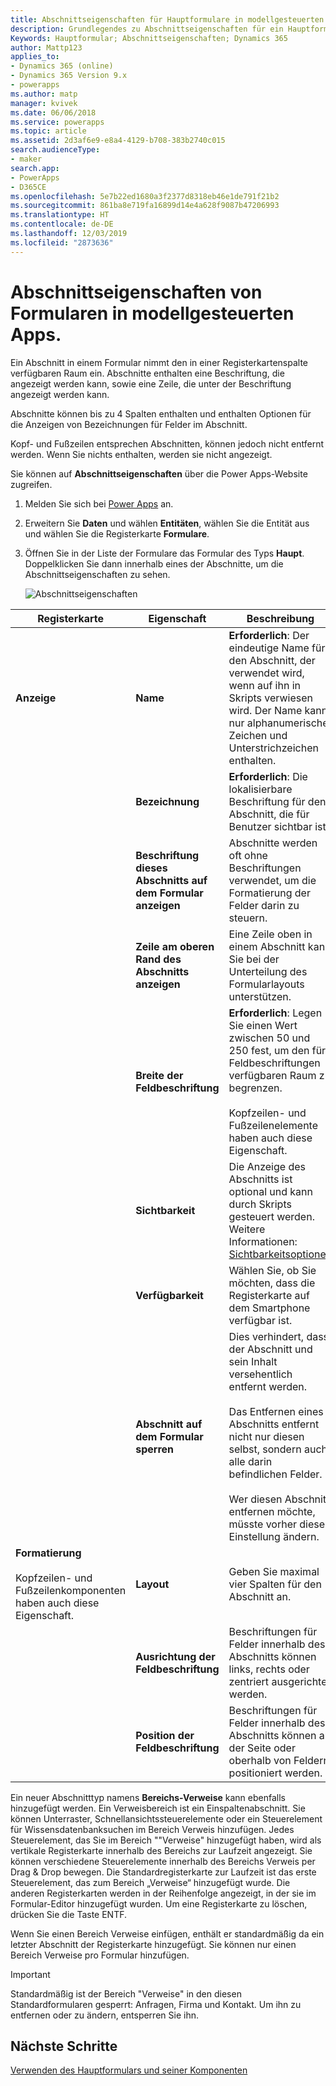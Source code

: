 ```yaml
---
title: Abschnittseigenschaften für Hauptformulare in modellgesteuerten Apps in Power Apps | Microsoft-Dokumentation
description: Grundlegendes zu Abschnittseigenschaften für ein Hauptformular
Keywords: Hauptformular; Abschnittseigenschaften; Dynamics 365
author: Mattp123
applies_to:
- Dynamics 365 (online)
- Dynamics 365 Version 9.x
- powerapps
ms.author: matp
manager: kvivek
ms.date: 06/06/2018
ms.service: powerapps
ms.topic: article
ms.assetid: 2d3af6e9-e8a4-4129-b708-383b2740c015
search.audienceType:
- maker
search.app:
- PowerApps
- D365CE
ms.openlocfilehash: 5e7b22ed1680a3f2377d8318eb46e1de791f21b2
ms.sourcegitcommit: 861ba8e719fa16899d14e4a628f9087b47206993
ms.translationtype: HT
ms.contentlocale: de-DE
ms.lasthandoff: 12/03/2019
ms.locfileid: "2873636"
---
```

# <a name="model-driven-app-form-section-properties"></a>Abschnittseigenschaften von Formularen in modellgesteuerten Apps.

 Ein Abschnitt in einem Formular nimmt den in einer Registerkartenspalte verfügbaren Raum ein. Abschnitte enthalten eine Beschriftung, die angezeigt werden kann, sowie eine Zeile, die unter der Beschriftung angezeigt werden kann.  
  
 Abschnitte können bis zu 4 Spalten enthalten und enthalten Optionen für die Anzeigen von Bezeichnungen für Felder im Abschnitt.  
  
 Kopf- und Fußzeilen entsprechen Abschnitten, können jedoch nicht entfernt werden. Wenn Sie nichts enthalten, werden sie nicht angezeigt. 

Sie können auf **Abschnittseigenschaften** über die Power Apps-Website zugreifen. 
1. Melden Sie sich bei [Power Apps](https://make.powerapps.com/?utm_source=padocs&utm_medium=linkinadoc&utm_campaign=referralsfromdoc) an.  

2.  Erweitern Sie **Daten** und wählen **Entitäten**, wählen Sie die Entität aus und wählen Sie die Registerkarte **Formulare**. 

3.  Öffnen Sie in der Liste der Formulare das Formular des Typs **Haupt**. Doppelklicken Sie dann innerhalb eines der Abschnitte, um die Abschnittseigenschaften zu sehen. 

    ![Abschnittseigenschaften](media/section-properties.png)
  
|Registerkarte|Eigenschaft|Beschreibung|  
|---------|--------------|-----------------|  
|**Anzeige**|**Name**|**Erforderlich**: Der eindeutige Name für den Abschnitt, der verwendet wird, wenn auf ihn in Skripts verwiesen wird. Der Name kann nur alphanumerische Zeichen und Unterstrichzeichen enthalten.|  
||**Bezeichnung**|**Erforderlich**: Die lokalisierbare Beschriftung für den Abschnitt, die für Benutzer sichtbar ist.|  
||**Beschriftung dieses Abschnitts auf dem Formular anzeigen**|Abschnitte werden oft ohne Beschriftungen verwendet, um die Formatierung der Felder darin zu steuern.|  
||**Zeile am oberen Rand des Abschnitts anzeigen**|Eine Zeile oben in einem Abschnitt kann Sie bei der Unterteilung des Formularlayouts unterstützen.|  
||**Breite der Feldbeschriftung**|**Erforderlich**: Legen Sie einen Wert zwischen 50 und 250 fest, um den für Feldbeschriftungen verfügbaren Raum zu begrenzen.<br /><br /> Kopfzeilen- und Fußzeilenelemente haben auch diese Eigenschaft.|  
||**Sichtbarkeit**|Die Anzeige des Abschnitts ist optional und kann durch Skripts gesteuert werden. Weitere Informationen: [Sichtbarkeitsoptionen](visibility-options-legacy.md)|  
||**Verfügbarkeit**|Wählen Sie, ob Sie möchten, dass die Registerkarte auf dem Smartphone verfügbar ist.|  
||**Abschnitt auf dem Formular sperren**|Dies verhindert, dass der Abschnitt und sein Inhalt versehentlich entfernt werden.<br /><br /> Das Entfernen eines Abschnitts entfernt nicht nur diesen selbst, sondern auch alle darin befindlichen Felder.<br /><br /> Wer diesen Abschnitt entfernen möchte, müsste vorher diese Einstellung ändern.|  
|**Formatierung**<br /><br /> Kopfzeilen- und Fußzeilenkomponenten haben auch diese Eigenschaft.|**Layout**|Geben Sie maximal vier Spalten für den Abschnitt an.|  
||**Ausrichtung der Feldbeschriftung**|Beschriftungen für Felder innerhalb des Abschnitts können links, rechts oder zentriert ausgerichtet werden.|  
||**Position der Feldbeschriftung**|Beschriftungen für Felder innerhalb des Abschnitts können an der Seite oder oberhalb von Feldern positioniert werden.|  


Ein neuer Abschnitttyp namens **Bereichs-Verweise** kann ebenfalls hinzugefügt werden. Ein Verweisbereich ist ein Einspaltenabschnitt. Sie können Unterraster, Schnellansichtssteuerelemente oder ein Steuerelement für Wissensdatenbanksuchen im Bereich Verweis hinzufügen. Jedes Steuerelement, das Sie im Bereich ""Verweise" hinzugefügt haben, wird als vertikale Registerkarte innerhalb des Bereichs zur Laufzeit angezeigt. Sie können verschiedene Steuerelemente innerhalb des Bereichs Verweis per Drag & Drop bewegen. Die Standardregisterkarte zur Laufzeit ist das erste Steuerelement, das zum Bereich „Verweise“ hinzugefügt wurde. Die anderen Registerkarten werden in der Reihenfolge angezeigt, in der sie im Formular-Editor hinzugefügt wurden. Um eine Registerkarte zu löschen, drücken Sie die Taste ENTF.  
  
Wenn Sie einen Bereich Verweise einfügen, enthält er standardmäßig da ein letzter Abschnitt der Registerkarte hinzugefügt. Sie können nur einen Bereich Verweise pro Formular hinzufügen.  
  
> [!IMPORTANT]
>  Standardmäßig ist der Bereich "Verweise" in den diesen Standardformularen gesperrt: Anfragen, Firma und Kontakt. Um ihn zu entfernen oder zu ändern, entsperren Sie ihn. 

## <a name="next-steps"></a>Nächste Schritte

[Verwenden des Hauptformulars und seiner Komponenten](use-main-form-and-components.md)
